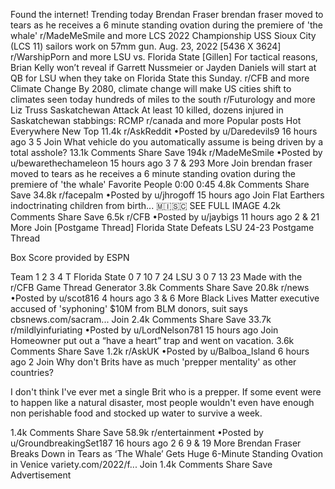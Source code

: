 Found the internet!
Trending today
Brendan Fraser
brendan fraser moved to tears as he receives a 6 minute standing ovation during the premiere of 'the whale'
r/MadeMeSmile and more
LCS 2022 Championship
USS Sioux City (LCS 11) sailors work on 57mm gun. Aug. 23, 2022 [5436 X 3624]
r/WarshipPorn and more
LSU vs. Florida State
[Gillen] For tactical reasons, Brian Kelly won’t reveal if Garrett Nussmeier or Jayden Daniels will start at QB for LSU when they take on Florida State this Sunday.
r/CFB and more
Climate Change
By 2080, climate change will make US cities shift to climates seen today hundreds of miles to the south
r/Futurology and more
Liz Truss
Saskatchewan Attack
At least 10 killed, dozens injured in Saskatchewan stabbings: RCMP
r/canada and more
Popular posts
Hot
Everywhere
New
Top
11.4k
r/AskReddit
•Posted by
u/Daredevils9
16 hours ago
3
5
Join
What vehicle do you automatically assume is being driven by a total asshole?
13.1k Comments
Share
Save
194k
r/MadeMeSmile
•Posted by
u/bewarethechameleon
15 hours ago
3
7
& 293 More
Join
brendan fraser moved to tears as he receives a 6 minute standing ovation during the premiere of 'the whale'
 Favorite People 
0:00
0:45
4.8k Comments
Share
Save
34.8k
r/facepalm
•Posted by
u/jhrogoff
15 hours ago
Join
Flat Earthers indoctrinating children from birth...
 🇲​🇮​🇸​🇨​
SEE FULL IMAGE
4.2k Comments
Share
Save
6.5k
r/CFB
•Posted by
u/jaybigs
11 hours ago
2
& 21 More
Join
[Postgame Thread] Florida State Defeats LSU 24-23
Postgame Thread

Box Score provided by ESPN

Team	1	2	3	4	T
Florida State	0	7	10	7	24
LSU	3	0	7	13	23
Made with the r/CFB Game Thread Generator
3.8k Comments
Share
Save
20.8k
r/news
•Posted by
u/scot816
4 hours ago
3
& 6 More
Black Lives Matter executive accused of 'syphoning' $10M from BLM donors, suit says
cbsnews.com/sacram...
Join
2.4k Comments
Share
Save
33.7k
r/mildlyinfuriating
•Posted by
u/LordNelson781
15 hours ago
Join
Homeowner put out a “have a heart” trap and went on vacation.
3.6k Comments
Share
Save
1.2k
r/AskUK
•Posted by
u/Balboa_Island
6 hours ago
2
Join
Why don't Brits have as much 'prepper mentality' as other countries?

I don't think I've ever met a single Brit who is a prepper. If some event were to happen like a natural disaster, most people wouldn't even have enough non perishable food and stocked up water to survive a week.

1.4k Comments
Share
Save
58.9k
r/entertainment
•Posted by
u/GroundbreakingSet187
16 hours ago
2
6
9
& 19 More
Brendan Fraser Breaks Down in Tears as ‘The Whale’ Gets Huge 6-Minute Standing Ovation in Venice
variety.com/2022/f...
Join
1.4k Comments
Share
Save
Advertisement